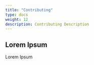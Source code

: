 ```yaml
---
title: "Contributing"
type: docs
weight: 12
description: Contributing Description
---
```


## Lorem Ipsum

Lorem Ipsum
